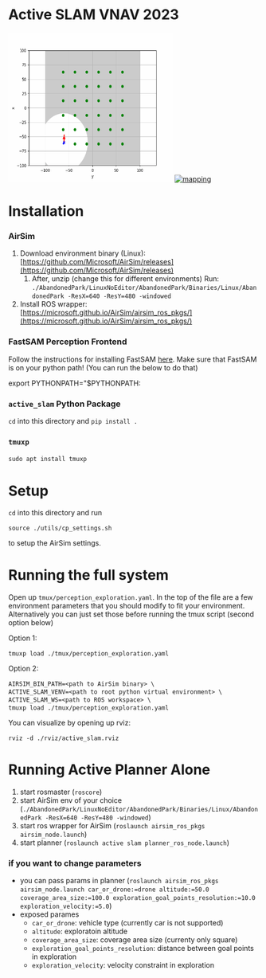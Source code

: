 # Active SLAM VNAV 2023

<a target="_blank" href=""><img src="./images/success.gif" width="330" height="300" alt="successful loop closure"></a>
<a target="_blank" href=""><img src="./images/active_slam_mapping.gif" width="300" height="300" alt="mapping"></a>

# Installation

### AirSim


1. Download environment binary (Linux): [https://github.com/Microsoft/AirSim/releases](https://github.com/Microsoft/AirSim/releases)
   1. After, unzip
(change this for different environments) Run: ``./AbandonedPark/LinuxNoEditor/AbandonedPark/Binaries/Linux/AbandonedPark -ResX=640 -ResY=480 -windowed``
1. Install ROS wrapper: [https://microsoft.github.io/AirSim/airsim_ros_pkgs/](https://microsoft.github.io/AirSim/airsim_ros_pkgs/)

### FastSAM Perception Frontend

Follow the instructions for installing FastSAM [here](https://github.com/CASIA-IVA-Lab/FastSAM). Make sure that FastSAM is on your python path! (You can run the below to do that)

export PYTHONPATH="$PYTHONPATH:<directory to your FastSAM install>

### `active_slam` Python Package

`cd` into this directory and `pip install .`

### `tmuxp`

```
sudo apt install tmuxp
```

# Setup

`cd` into this directory and run

```
source ./utils/cp_settings.sh
```

to setup the AirSim settings.

# Running the full system

Open up `tmux/perception_exploration.yaml`.
In the top of the file are a few environment parameters that you should modify to fit your environment. Alternatively you can just set those before running the tmux script (second option below)

Option 1:

```
tmuxp load ./tmux/perception_exploration.yaml 
```

Option 2:

```
AIRSIM_BIN_PATH=<path to AirSim binary> \
ACTIVE_SLAM_VENV=<path to root python virtual environment> \
ACTIVE_SLAM_WS=<path to ROS workspace> \
tmuxp load ./tmux/perception_exploration.yaml 
```

You can visualize by opening up rviz:

```
rviz -d ./rviz/active_slam.rviz
```

# Running Active Planner Alone

1. start rosmaster (``roscore``)
2. start AirSim env of your choice (``./AbandonedPark/LinuxNoEditor/AbandonedPark/Binaries/Linux/AbandonedPark -ResX=640 -ResY=480 -windowed``)
3. start ros wrapper for AirSim (``roslaunch airsim_ros_pkgs airsim_node.launch``)
4. start planner (``roslaunch active slam planner_ros_node.launch``)

### if you want to change parameters

* you can pass params in planner (``roslaunch airsim_ros_pkgs airsim_node.launch car_or_drone:=drone altitude:=50.0 coverage_area_size:=100.0 exploration_goal_points_resolution:=10.0 exploration_velocity:=5.0``)
* exposed parames
  * ``car_or_drone``: vehicle type (currently car is not supported)
  * ``altitude``: exploratoin altitude
  * ``coverage_area_size``: coverage area size (currenty only square)
  * ``exploration_goal_points_resolution``: distance between goal points in exploration
  * ``exploration_velocity``: velocity constraint in exploration
